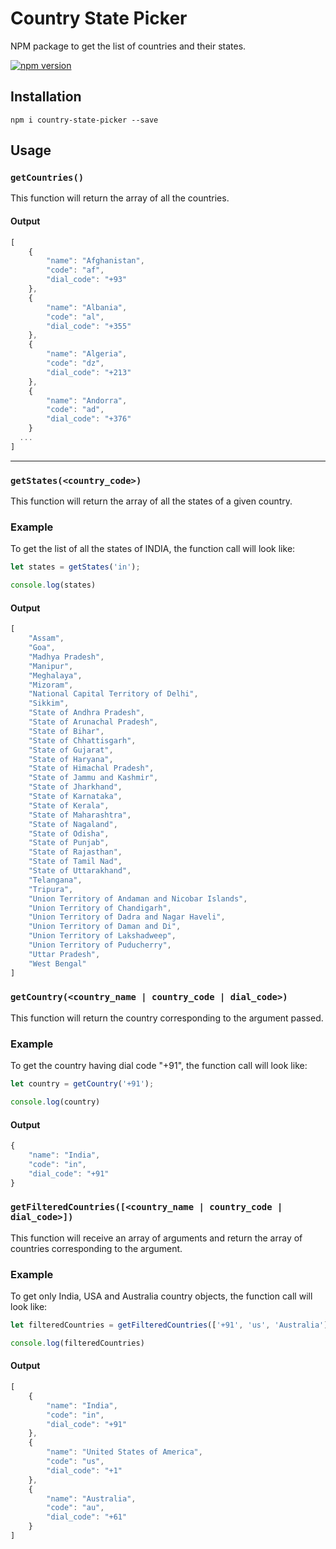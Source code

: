 # Country State Picker

NPM package to get the list of countries and their states.

[![npm version](https://badge.fury.io/js/country-state-picker.svg)](https://badge.fury.io/js/country-state-picker)

## Installation

`npm i country-state-picker --save`

## Usage

### `getCountries()`

This function will return the array of all the countries.

#### Output

```javascript
[
    {
        "name": "Afghanistan",
        "code": "af",
        "dial_code": "+93"
    },
    {
        "name": "Albania",
        "code": "al",
        "dial_code": "+355"
    },
    {
        "name": "Algeria",
        "code": "dz",
        "dial_code": "+213"
    },
    {
        "name": "Andorra",
        "code": "ad",
        "dial_code": "+376"
    }
  ...
]
```

---

### `getStates(<country_code>)`

This function will return the array of all the states of a given country.

### Example

To get the list of all the states of INDIA, the function call will look like:

```javascript
let states = getStates('in');

console.log(states)
```

#### Output

```javascript
[
    "Assam",
    "Goa",
    "Madhya Pradesh",
    "Manipur",
    "Meghalaya",
    "Mizoram",
    "National Capital Territory of Delhi",
    "Sikkim",
    "State of Andhra Pradesh",
    "State of Arunachal Pradesh",
    "State of Bihar",
    "State of Chhattisgarh",
    "State of Gujarat",
    "State of Haryana",
    "State of Himachal Pradesh",
    "State of Jammu and Kashmir",
    "State of Jharkhand",
    "State of Karnataka",
    "State of Kerala",
    "State of Maharashtra",
    "State of Nagaland",
    "State of Odisha",
    "State of Punjab",
    "State of Rajasthan",
    "State of Tamil Nad",
    "State of Uttarakhand",
    "Telangana",
    "Tripura",
    "Union Territory of Andaman and Nicobar Islands",
    "Union Territory of Chandigarh",
    "Union Territory of Dadra and Nagar Haveli",
    "Union Territory of Daman and Di",
    "Union Territory of Lakshadweep",
    "Union Territory of Puducherry",
    "Uttar Pradesh",
    "West Bengal"
]
```

### `getCountry(<country_name | country_code | dial_code>)`

This function will return the country corresponding to the argument passed.

### Example

To get the country having dial code "+91", the function call will look like:

```javascript
let country = getCountry('+91');

console.log(country)
```

#### Output

```javascript
{
    "name": "India",
    "code": "in",
    "dial_code": "+91"
}
```

### `getFilteredCountries([<country_name | country_code | dial_code>])`

This function will receive an array of arguments and return the array of countries corresponding to the argument.

### Example

To get only India, USA and Australia country objects, the function call will look like:

```javascript
let filteredCountries = getFilteredCountries(['+91', 'us', 'Australia']);

console.log(filteredCountries)
```

#### Output

```javascript
[
    {
        "name": "India",
        "code": "in",
        "dial_code": "+91"
    }, 
    {
        "name": "United States of America",
        "code": "us",
        "dial_code": "+1"
    },
    {
        "name": "Australia",
        "code": "au",
        "dial_code": "+61"
    }
]
```
